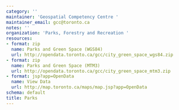 ```yaml
---
category: ''
maintainer: 'Geospatial Competency Centre '
maintainer_email: gcc@toronto.ca
notes: ''
organization: 'Parks, Forestry and Recreation '
resources:
- format: zip
  name: Parks and Green Space (WGS84)
  url: http://opendata.toronto.ca/gcc/city_green_space_wgs84.zip
- format: zip
  name: Parks and Green Space (MTM3)
  url: http://opendata.toronto.ca/gcc/city_green_space_mtm3.zip
- format: jsp?app=OpenData
  name: View Data
  url: http://map.toronto.ca/maps/map.jsp?app=OpenData
schema: default
title: Parks
---
```

